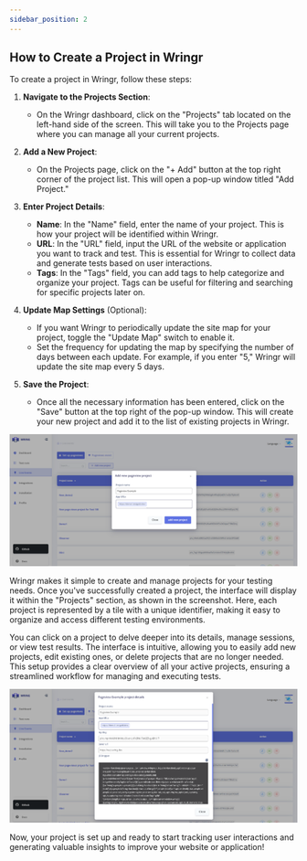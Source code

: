 ```yaml
---
sidebar_position: 2
---
```


## How to Create a Project in Wringr

To create a project in Wringr, follow these steps:

1. **Navigate to the Projects Section**:
   - On the Wringr dashboard, click on the "Projects" tab located on the left-hand side of the screen. This will take you to the Projects page where you can manage all your current projects.

2. **Add a New Project**:
   - On the Projects page, click on the "+ Add" button at the top right corner of the project list. This will open a pop-up window titled "Add Project."

3. **Enter Project Details**:
   - **Name**: In the "Name" field, enter the name of your project. This is how your project will be identified within Wringr.
   - **URL**: In the "URL" field, input the URL of the website or application you want to track and test. This is essential for Wringr to collect data and generate tests based on user interactions.
   - **Tags**: In the "Tags" field, you can add tags to help categorize and organize your project. Tags can be useful for filtering and searching for specific projects later on.

4. **Update Map Settings** (Optional):
   - If you want Wringr to periodically update the site map for your project, toggle the "Update Map" switch to enable it.
   - Set the frequency for updating the map by specifying the number of days between each update. For example, if you enter "5," Wringr will update the site map every 5 days.

5. **Save the Project**:
   - Once all the necessary information has been entered, click on the "Save" button at the top right of the pop-up window. This will create your new project and add it to the list of existing projects in Wringr.

![Session Replay](/img/pag5.png)

Wringr makes it simple to create and manage projects for your testing needs. Once you've successfully created a project, the interface will display it within the "Projects" section, as shown in the screenshot. Here, each project is represented by a tile with a unique identifier, making it easy to organize and access different testing environments.

You can click on a project to delve deeper into its details, manage sessions, or view test results. The interface is intuitive, allowing you to easily add new projects, edit existing ones, or delete projects that are no longer needed. This setup provides a clear overview of all your active projects, ensuring a streamlined workflow for managing and executing tests.

![Session Replay](/img/pag6.png)

Now, your project is set up and ready to start tracking user interactions and generating valuable insights to improve your website or application!
